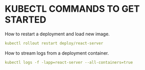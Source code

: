 # KUBECTL COMMANDS TO GET STARTED

How to restart a deployment and load new image.
```yaml
kubectl rollout restart deploy/react-server
```

How to stream logs from a deployment container.
```yaml
kubectl logs -f -lapp=react-server --all-containers=true
```